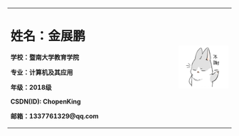 <table border="0">
<tr>
<td width="75%">
  <h1>姓名：金展鹏</h1>
  <p><b>学校：暨南大学教育学院</b></p >
  <p><b>专业：计算机及其应用</b></p >
  <p><b>年级：2018级</b></p >
  <p><b>CSDN(ID): ChopenKing</b></p >
  <p><b>邮箱：1337761329@qq.com</b></p >
  </td>
    <td width="25%">
      <img src="hentai.png" width="100%"> 
  </td>
 </tr>
</table>
